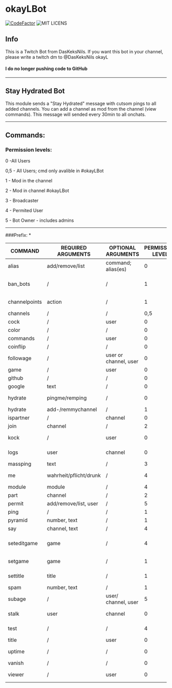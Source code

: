 # okayLBot

[![CodeFactor](https://www.codefactor.io/repository/github/daskeksnils/okayLBot/badge/main)](https://www.codefactor.io/repository/github/daskeksnils/okayLBot/overview/main)
![MIT LICENS](https://camo.githubusercontent.com/addaf52c6b92a0a6766d931fa5fd0344b569429efeacb8c128d170527d2e221c/68747470733a2f2f696d672e736869656c64732e696f2f6769746875622f6c6963656e73652f50686f656e697847616d65732d50686f656e69782f5363726970744465636b)

## Info

This is a Twitch Bot from DasKeksNils. If you want this bot in your channel, please write a twitch dm to @DasKeksNils okayL

#### I do no longer pushing code to GitHub

---
## Stay Hydrated Bot

This module sends a "Stay Hydrated" message with cutsom pings to all added channels.
You can add a channel as mod from the channel (view commands).
This message will sended every 30min to all onchats.

---
## Commands:

### Permission levels:

 0 -All Users

 0,5 - All Users; cmd only avalible in #okayLBot

 1 - Mod in the channel

 2 - Mod in channel #okayLBot

 3 - Broadcaster

 4 - Permited User

 5 - Bot Owner - includes admins

------

###Prefix: *

|COMMAND   |REQUIRED ARGUMENTS   | OPTIONAL ARGUMENTS   | PERMISSION LEVEL   |COOLDOWN   | NOTES |
|---|---|---|---|---| --- |
|alias  |add/remove/list   |command; alias(es)   | 0  | /  | / |
|ban_bots | / | / | 1 | / | experimental; bans ip grabber |
|channelpoints | action | / | 1 | / | only in #me_kc
|channels   |/   |/   |0,5   |/   | / |
|cock | / | user | 0  | / | / |
|color | / | / | 0 | / | / |
|commands   |/   |user   |0   |/   | / |
|coinflip | / | / | 0 | / | / |
|followage  |/   |user or channel, user   | 0   |/   | testing |
|game   |/   |user   |0   |/   | / |
|github | / | /     | 0   | /  | / |
|google | text | / | 0 | / | / |
|hydrate | pingme/remping | / | 0 | / | channel must be added |
|hydrate | add-/remmychannel | / | 1 | / | / |
|ispartner | / | channel | 0 | / | / |
|join   |channel   |/   |2   |/   | / |
|kock | / | user | 0 | / | only in #me_kc |
|logs |user | channel | 0 | / | logs from logs.ivr.fi |
|massping | text | / | 3 | / | / |
|me   |wahrheit/pflicht/drunk   |/   |4   |/   | only in #me_kc |
|module   |module   |/   |4   |/   | / |
|part   |channel   |/   |2   |/   | / |
|permit   |add/remove/list, user   |/   |5   |/   | / |
|ping   |/   |/   |1   |/   | / |
|pyramid   |number, text   |/   |1   |/   | / |
|say | channel, text | / | 4 | / | / |
|seteditgame | game | / | 4 | / | bot needs editor; sets raw input|
|setgame | game | / | 1 | / | bot needs editor|
|settitle | title | / | 1 | / | bot needs editor|
|spam   |number, text   |/   |1   |/   | / |
|subage | / | user/ channel, user | 5 | / | testing |
|stalk | user | channel | 0 | / | is in viewerlist |
|test |/ | / | 4 | 15 | testing cooldown |
|title   |/   |user   |0   |/   | / |
|uptime | / | / | 0 | / | uptime from bot |
|vanish| / | / | 0 | / | / |
|viewer | / | user | 0 | / | shows viewercount |

